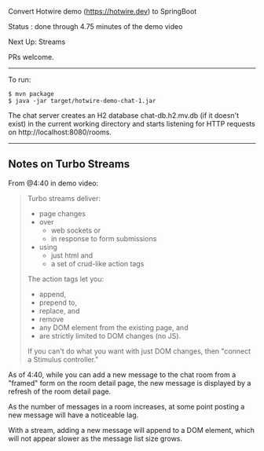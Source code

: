 Convert Hotwire demo (https://hotwire.dev) to SpringBoot

Status : done through 4.75 minutes of the demo video

Next Up: Streams

PRs welcome.

-----
To run:
   
    $ mvn package
    $ java -jar target/hotwire-demo-chat-1.jar

The chat server creates an H2 database
chat-db.h2.mv.db (if it doesn't exist)
in the current working directory
and starts listening for HTTP requests
on http://localhost:8080/rooms.

-------
## Notes on Turbo Streams

From @4:40 in demo video:
> Turbo streams deliver:
>   * page changes
>   * over 
>     * web sockets or 
>     * in response to form submissions
>   * using
>     * just html and
>     * a set of crud-like action tags
> 
> The action tags let you:
>   * append,
>   * prepend to,
>   * replace, and
>   * remove
>   * any DOM element from the existing page, and
>   * are strictly limited to DOM changes (no JS).
> 
> If you can't do what you want with just DOM changes,
> then "connect a Stimulus controller."
> 

As of 4:40,
while you can 
add a new message 
to the chat room 
from a "framed" form
on the room detail page,
the new message is displayed
by a refresh of the room detail page.

As the number of messages in a room increases,
at some point posting a new message will
have a noticeable lag.

With a stream, 
adding a new message will
append to a DOM element,
which will not appear slower as
the message list size grows.

